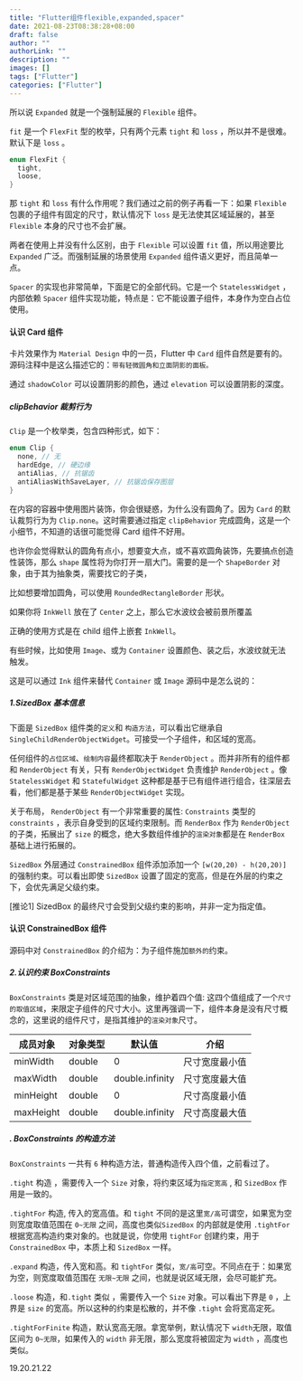 ```yaml
---
title: "Flutter组件flexible,expanded,spacer"
date: 2021-08-23T08:38:28+08:00
draft: false
author: ""
authorLink: ""
description: ""
images: []
tags: ["Flutter"]
categories: ["Flutter"]
---
```


所以说 `Expanded` 就是一个强制延展的 `Flexible` 组件。

`fit` 是一个 `FlexFit` 型的枚举，只有两个元素 `tight` 和 `loss` ，所以并不是很难。默认下是 `loss` 。

```dart
enum FlexFit {
  tight,
  loose,
}

```

那  `tight` 和 `loss` 有什么作用呢？我们通过之前的例子再看一下：如果 `Flexible` 包裹的子组件有固定的尺寸，默认情况下 `loss` 是无法使其区域延展的，甚至 `Flexible` 本身的尺寸也不会扩展。




两者在使用上并没有什么区别，由于 `Flexible` 可以设置 `fit` 值，所以用途要比 `Expanded` 广泛。而强制延展的场景使用 `Expanded` 组件语义更好，而且简单一点。

`Spacer` 的实现也非常简单，下面是它的全部代码。它是一个 `StatelessWidget` ，内部依赖 `Spacer` 组件实现功能，特点是：它不能设置子组件，本身作为空白占位使用。

####  认识 Card 组件

卡片效果作为 `Material Design` 中的一员，Flutter 中 `Card` 组件自然是要有的。源码注释中是这么描述它的：`带有轻微圆角和立面阴影的面板。`

通过 `shadowColor` 可以设置阴影的颜色，通过 `elevation` 可以设置阴影的深度。

#####  clipBehavior 裁剪行为

`Clip` 是一个枚举类，包含四种形式，如下：

```dart
enum Clip {
  none, // 无
  hardEdge, // 硬边缘
  antiAlias, // 抗锯齿
  antiAliasWithSaveLayer, // 抗锯齿保存图层
}

```

在内容的容器中使用图片装饰，你会很疑惑，为什么没有圆角了。因为 `Card` 的默认裁剪行为为 `Clip.none`。这时需要通过指定 `clipBehavior` 完成圆角，这是一个小细节，不知道的话很可能觉得 Card 组件不好用。

也许你会觉得默认的圆角有点小，想要变大点，或不喜欢圆角装饰，先要搞点创造性装饰，那么 `shape` 属性将为你打开一扇大门。需要的是一个 `ShapeBorder` 对象，由于其为抽象类，需要找它的子类，

比如想要增加圆角，可以使用 `RoundedRectangleBorder` 形状。

如果你将 `InkWell` 放在了 `Center` 之上，那么它水波纹会被前景所覆盖

正确的使用方式是在 child 组件上嵌套 `InkWell`。

有些时候，比如使用 `Image`、或为 `Container` 设置颜色、装之后，水波纹就无法触发。

这是可以通过 `Ink` 组件来替代 `Container` 或 `Image` 源码中是怎么说的：



##### 1.SizedBox 基本信息

下面是 `SizedBox` 组件类的`定义`和 `构造方法`，可以看出它继承自 `SingleChildRenderObjectWidget`。可接受一个子组件，和区域的宽高。

任何组件的`占位区域`、`绘制内容`最终都取决于 `RenderObject` 。而并非所有的组件都和  `RenderObject` 有关，只有 `RenderObjectWidget` 负责维护 `RenderObject` 。像 `StatelessWidget` 和 `StatefulWidget` 这种都是基于已有组件进行组合，往深层去看，他们都是基于某些 `RenderObjectWidget` 实现。

关于布局， `RenderObject` 有一个非常重要的属性: `Constraints` 类型的 `constraints` ，表示自身受到的区域约束限制。而 `RenderBox` 作为 `RenderObject` 的子类，拓展出了 `size` 的概念，绝大多数组件维护的`渲染对象`都是在 `RenderBox` 基础上进行拓展的。

`SizedBox` 外层通过 `ConstrainedBox` 组件添加添加一个 `[w(20,20) - h(20,20)]` 的强制约束。可以看出即使 `SizedBox` 设置了固定的宽高，但是在外层的约束之下，会优先满足父级约束。

[推论1] SizedBox 的最终尺寸会受到父级约束的影响，并非一定为指定值。

####  认识 ConstrainedBox 组件

源码中对 `ConstrainedBox` 的介绍为：为子组件施加`额外的`约束。

##### 2.认识约束  BoxConstraints

`BoxConstraints` 类是对区域范围的抽象，维护着四个值: 这四个值组成了一个`尺寸的取值区域`，来限定子组件的尺寸大小。这里再强调一下，组件本身是没有尺寸概念的，这里说的组件尺寸，是指其维护的`渲染对象`尺寸。

| 成员对象  | 对象类型 | 默认值          | 介绍           |
| --------- | -------- | --------------- | -------------- |
| minWidth  | double   | 0               | 尺寸宽度最小值 |
| maxWidth  | double   | double.infinity | 尺寸宽度最大值 |
| minHeight | double   | 0               | 尺寸高度最小值 |
| maxHeight | double   | double.infinity | 尺寸高度最大值 |

##### . BoxConstraints 的构造方法

`BoxConstraints` 一共有 `6` 种构造方法，普通构造传入四个值，之前看过了。

`.tight` 构造 ，需要传入一个 `Size` 对象，将约束区域为`指定宽高` , 和 `SizedBox` 作用是一致的。

`.tightFor` 构造, 传入的宽高值。和 `tight` 不同的是这里`宽/高`可谓空，如果宽为空则宽度取值范围在 `0~无限` 之间，高度也类似`SizedBox` 的内部就是使用 `.tightFor` 根据宽高构造约束对象的。也就是说，你使用 `tightFor` 创建约束，用于 `ConstrainedBox` 中，本质上和 `SizedBox` 一样。

`.expand` 构造，传入宽和高。和 `tightFor` 类似，`宽/高`可空。不同点在于：如果宽为空，则宽度取值范围在 `无限~无限` 之间，也就是说区域无限，会尽可能扩充。

`.loose` 构造，和`.tight` 类似 ，需要传入一个 `Size` 对象。可以看出下界是 `0` ，上界是 `size` 的宽高。所以这种的约束是松散的，并不像 `.tight` 会将宽高定死。

`.tightForFinite` 构造，默认宽高无限。拿宽举例，默认情况下 `width`无限，取值区间为 `0~无限`，如果传入的 `width` 非无限，那么宽度将被固定为 `width` ，高度也类似。

























19.20.21.22

